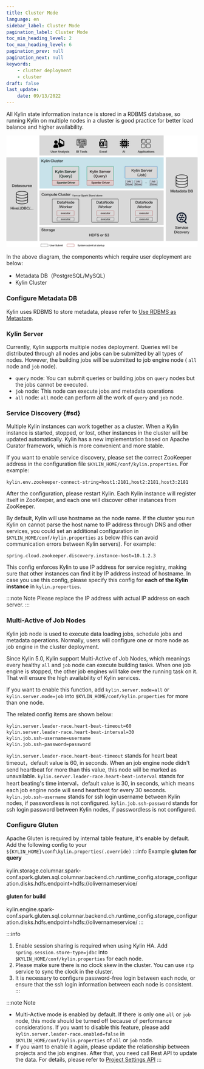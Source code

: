 ```yaml
---
title: Cluster Mode
language: en
sidebar_label: Cluster Mode
pagination_label: Cluster Mode
toc_min_heading_level: 2
toc_max_heading_level: 6
pagination_prev: null
pagination_next: null
keywords:
    - cluster deployment
    - cluster
draft: false
last_update:
    date: 09/13/2022
---
```


All Kylin state information instance is stored in a RDBMS database, so running Kylin on multiple nodes in a cluster is good practice for better load balance and higher availability.

![Deployment Architecture](images/deployment_arc.svg)

In the above diagram, the components which require user deployment are below:

- Metadata DB（PostgreSQL/MySQL）
- Kylin Cluster

### Configure Metadata DB

Kylin uses RDBMS to store metadata, please refer to [Use RDBMS as Metastore](./rdbms_metastore/intro.md).

### Kylin Server

Currently, Kylin supports multiple nodes deployment. Queries will be distributed through all nodes and jobs can be submitted by all types of nodes. However, the building jobs will be submitted to job engine node ( `all` node and `job` node).

- `query` node: You can submit queries or building jobs on `query` nodes but the jobs cannot be executed.
- `job` node: This node can execute jobs and metadata operations
- `all` node: `all` node can perform all the work of `query` and `job` node.

### Service Discovery {#sd}
Multiple Kylin instances can work together as a cluster. When a Kylin instance is started, stopped, or lost, other instances in the cluster will be updated automatically. Kylin has a new implementation based on Apache Curator framework, which is more convenient and more stable.

If you want to enable service discovery, please set the correct ZooKeeper address in the configuration file `$KYLIN_HOME/conf/kylin.properties`. For example:

```properties
kylin.env.zookeeper-connect-string=host1:2181,host2:2181,host3:2181
```

After the configuration, please restart Kylin. Each Kylin instance will register itself in ZooKeeper, and each one will discover other instances from ZooKeeper.

By default, Kylin will use hostname as the node name. If the cluster you run Kylin on cannot parse the host name to IP address through DNS and other services, you could set an additional configuration in  `$KYLIN_HOME/conf/kylin.properties` as below (this can avoid communication errors between Kylin servers). For example:

```properties
spring.cloud.zookeeper.discovery.instance-host=10.1.2.3
```

This config enforces Kylin to use IP address for service registry, making sure that other instances can find it by IP address instead of hostname. In case you use this config, please specify this config for **each of the Kylin instance** in `kylin.properties`.

:::note Note
Please replace the IP address with actual IP address on each server.
:::

### Multi-Active of Job Nodes

Kylin job node is used to execute data loading jobs, schedule jobs and metadata operations. Normally, users will configure one or more node as job engine in the cluster deployment.

Since Kylin 5.0, Kylin support Multi-Active of Job Nodes, which meanings every healthy `all` and `job` node can execute building tasks. When one job engine is stopped, the other job engines will take over the running task on it. That will ensure the high availability of Kylin services.

If you want to enable this function, add `kylin.server.mode=all` or `kylin.server.mode=job` into `$KYLIN_HOME/conf/kylin.properties` for more than one node.

The related config items are shown below:
```properties
kylin.server.leader-race.heart-beat-timeout=60
kylin.server.leader-race.heart-beat-interval=30
kylin.job.ssh-username=username
kylin.job.ssh-password=password
```
`kylin.server.leader-race.heart-beat-timeout` stands for heart beat timeout，default value is 60, in seconds. When an job engine node didn't send heartbeat for more than this value, this node will be marked as unavailable.
`kylin.server.leader-race.heart-beat-interval` stands for heart beating's time interval，default value is 30, in seconds, which means each job engine node will send heartbeat for every 30 seconds.
`kylin.job.ssh-username` stands for ssh login username between Kylin nodes, if passwordless is not configured.
`kylin.job.ssh-password` stands for ssh login password between Kylin nodes, if passwordless is not configured.

### Configure Gluten
   Apache Gluten is required by internal table feature, it's enable by default. Add the following config to your `${KYLIN_HOME}\conf\kylin.properties(.override)`
   :::info Example
   **gluten for query**<br></br>
   kylin.storage.columnar.spark-conf.spark.gluten.sql.columnar.backend.ch.runtime_config.storage_configuration.disks.hdfs.endpoint=hdfs://olivernameservice/<br></br>
   **gluten for build**<br></br>
   kylin.engine.spark-conf.spark.gluten.sql.columnar.backend.ch.runtime_config.storage_configuration.disks.hdfs.endpoint=hdfs://olivernameservice/
   :::


:::info
1. Enable session sharing is required when using Kylin HA. Add `spring.session.store-type=jdbc` into `$KYLIN_HOME/conf/kylin.properties` for each node.
2. Please make sure there is no clock skew in the cluster. You can use `ntp` service to sync the clock in the cluster.
3. It is necessary to configure password-free login between each node, or ensure that the ssh login information between each node is consistent.
:::

:::note Note
- Multi-Active mode is enabled by default. If there is only one `all` or `job` node, this mode should be turned off because of performance considerations. If you want to disable this feature, please add `kylin.server.leader-race.enabled=false` in `$KYLIN_HOME/conf/kylin.properties` of `all` or `job` node.
- If you want to enable it again, please update the relationship between projects and the job engines. After that, you need call Rest API to update the data. For details, please refer to [Project Settings API](../restapi/project_api.md)
:::